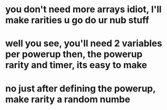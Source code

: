 # you don't need more arrays idiot, I'll make rarities u go do ur nub stuff
# well you see, you'll need 2 variables per powerup then, the powerup rarity and timer, its easy to make 
# no just after defining the powerup, make rarity a random numbe
